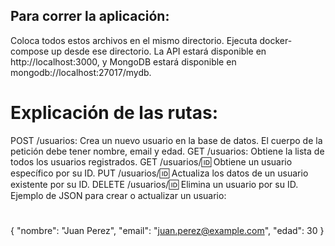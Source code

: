 ## Para correr la aplicación:
Coloca todos estos archivos en el mismo directorio.
Ejecuta docker-compose up desde ese directorio.
La API estará disponible en http://localhost:3000, y MongoDB estará disponible en mongodb://localhost:27017/mydb.


# Explicación de las rutas:
POST /usuarios: Crea un nuevo usuario en la base de datos. El cuerpo de la petición debe tener nombre, email y edad.
GET /usuarios: Obtiene la lista de todos los usuarios registrados.
GET /usuarios/:id: Obtiene un usuario específico por su ID.
PUT /usuarios/:id: Actualiza los datos de un usuario existente por su ID.
DELETE /usuarios/:id: Elimina un usuario por su ID.
Ejemplo de JSON para crear o actualizar un usuario:

#
{
  "nombre": "Juan Perez",
  "email": "juan.perez@example.com",
  "edad": 30
}
